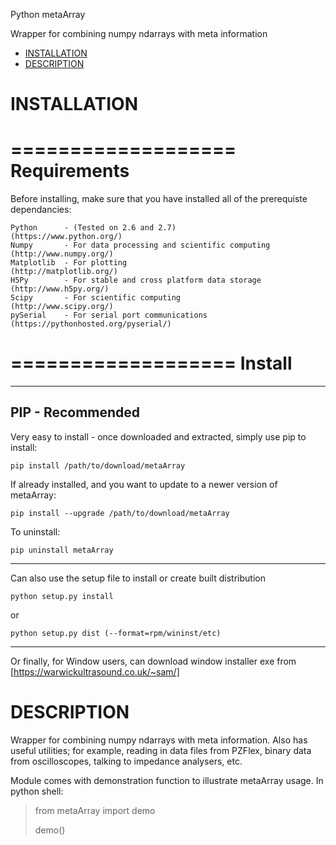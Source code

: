 Python metaArray

Wrapper for combining numpy ndarrays with meta information

- [INSTALLATION](#installation)
- [DESCRIPTION](#description)

# INSTALLATION

===================
Requirements
===================

Before installing, make sure that you have installed all of the prerequiste dependancies:

	Python 		- (Tested on 2.6 and 2.7)							(https://www.python.org/)
	Numpy		- For data processing and scientific computing		(http://www.numpy.org/)
	Matplotlib	- For plotting										(http://matplotlib.org/)
	H5Py		- For stable and cross platform data storage		(http://www.h5py.org/)
	Scipy		- For scientific computing							(http://www.scipy.org/)
    pySerial    - For serial port communications                    (https://pythonhosted.org/pyserial/)

===================
Install
===================

-----------------------
PIP - Recommended
-----------------------

Very easy to install - once downloaded and extracted, simply use pip to install:

	pip install /path/to/download/metaArray

If already installed, and you want to update to a newer version of metaArray:

	pip install --upgrade /path/to/download/metaArray

To uninstall:

	pip uninstall metaArray

-----------------------

Can also use the setup file to install or create built distribution

	python setup.py install

or 

	python setup.py dist (--format=rpm/wininst/etc)

----------------------

Or finally, for Window users, can download window installer exe from [https://warwickultrasound.co.uk/~sam/]


# DESCRIPTION

Wrapper for combining numpy ndarrays with meta information. Also has useful utilities;
for example, reading in data files from PZFlex, binary data from oscilloscopes, talking
to impedance analysers, etc. 

Module comes with demonstration function to illustrate metaArray usage. In python shell:

> from metaArray import demo
>
> demo()

